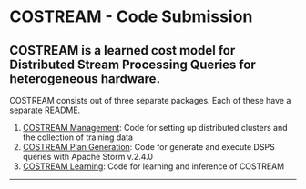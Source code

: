 # COSTREAM - Code Submission
**COSTREAM** is a learned cost model for Distributed Stream Processing Queries for heterogeneous hardware.
---
COSTREAM consists out of three separate packages. Each of these have a separate README.
1. [COSTREAM Management](/costream-management/README.md): Code for setting up distributed clusters and the collection of training data
1. [COSTREAM Plan Generation](/costream-plan-generation/readme.md): Code for generate and execute DSPS queries with Apache Storm v.2.4.0
1. [COSTREAM Learning](/costream-learning/README.md): Code for learning and inference of COSTREAM
---

